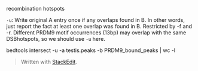 recombination hotspots

`-u`: Write original A entry once if any overlaps found in B. In other words, just report the fact at least one overlap was found in B. Restricted by -f and -r. Different PRDM9 motif occurrences (13bp) may overlap with the same DSBhotspots, so we should use `-u` here.

bedtools intersect -u -a testis.peaks -b PRDM9_bound_peaks | wc -l 

> Written with [StackEdit](https://stackedit.io/). 
<!--stackedit_data:
eyJoaXN0b3J5IjpbLTkyODQ3NzEsNDc1NTM2ODIzLC0xNDk5MT
A3NjYzLC0xMTU4MjQ2MDk1LC0xMDg3NTU0OTcxLC0xNTk3MzY3
NzM0LDEzMTEwOTQyODEsLTIwMTM0NjI3MTgsLTIxMzk3NjI4ND
csNzMwOTk4MTE2XX0=
-->